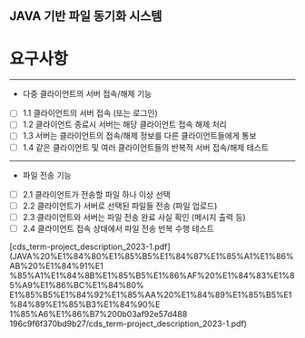 ## JAVA 기반 파일 동기화 시스템

# 요구사항

---

- 다중 클라이언트의 서버 접속/해제 기능
- [ ]  1.1 클라이언트의 서버 접속 (또는 로그인)
- [ ]  1.2 클라이언트 종료시 서버는 해당 클라이언트 접속 해제 처리
- [ ]  1.3 서버는 클라이언트의 접속/해제 정보를 다른 클라이언트들에게 통보
- [ ]  1.4 같은 클라이언트 및 여러 클라이언트들의 반복적 서버 접속/해제 테스트

---

- 파일 전송 기능
- [ ]  2.1 클라이언트가 전송할 파일 하나 이상 선택
- [ ]  2.2 클라이언트가 서버로 선택된 파일들 전송 (파일 업로드)
- [ ]  2.3 클라이언트와 서버는 파일 전송 완료 사실 확인 (메시지 출력 등)
- [ ]  2.4 클라이언트 접속 상태에서 파일 전송 반복 수행 테스트

[cds_term-project_description_2023-1.pdf]
(JAVA%20%E1%84%80%E1%85%B5%E1%84%87%E1%85%A1%E1%86%AB%20%E1%84%91%E1
%85%A1%E1%84%8B%E1%85%B5%E1%86%AF%20%E1%84%83%E1%85%A9%E1%86%BC%E1%84%80%
E1%85%B5%E1%84%92%E1%85%AA%20%E1%84%89%E1%85%B5%E1%84%89%E1%85%B3%E1%84%90%E
1%85%A6%E1%86%B7%200b03af92e57d488
196c9f6f370bd9b27/cds_term-project_description_2023-1.pdf)
